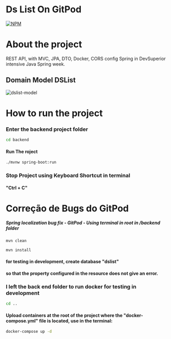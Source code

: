 # Ds List On GitPod
[![NPM](https://img.shields.io/npm/l/react)](https://github.com/RodrigoDeOliveiraSilva/DsListOnGitPod/blob/main/LICENSE) 


# About the project
REST API, with MVC, JPA, DTO, Docker, CORS config Spring in DevSuperior intensive Java Spring week.

## Domain Model DSList
![dslist-model](https://github.com/RodrigoDeOliveiraSilva/DsListOnGitPod/assets/97246882/44e69a71-a6b3-4597-ad5a-9f03baf67d94)

# How to run the project

### Enter the backend project folder
```bash
cd backend
```
#### Run The roject
```bash
./mvnw spring-boot:run
```
### Stop Project using Keyboard Shortcut in terminal
#### "Ctrl + C"



# Correção de Bugs do GitPod
##### Spring localization bug fix - GitPod - Using terminal in root in /backend folder

```bash
mvn clean
```
```bash
mvn install
```

#### for testing in development, create database "dslist" 
#### so that the property configured in the resource does not give an error.
### I left the back end folder to run docker for testing in development
```bash
cd ..
```
#### Upload containers at the root of the project where the "docker-compose.yml" file is located, use in the terminal:
```bash
docker-compose up -d
```


